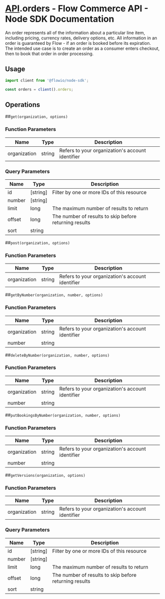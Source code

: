 # [API](README.md).orders - Flow Commerce API - Node SDK Documentation

An order represents all of the information about a particular line item, including pricing, currency rates, delivery options, etc. All information in an order is guaranteed by Flow - if an order is booked before its expiration. The intended use case is to create an order as a consumer enters checkout, then to book that order in order processing.

## Usage

```JavaScript
import client from '@flowio/node-sdk';

const orders = client().orders;
```

## Operations

##`get(organization, options)`

### Function Parameters

| Name  | Type | Description |
| ---- | ---- | ---- |
| organization | string | Refers to your organization&#x27;s account identifier |

### Query Parameters

| Name  | Type | Description |
| ---- | ---- | ---- |
| id | [string] | Filter by one or more IDs of this resource |
| number | [string] |  |
| limit | long | The maximum number of results to return |
| offset | long | The number of results to skip before returning results |
| sort | string |  |

##`post(organization, options)`

### Function Parameters

| Name  | Type | Description |
| ---- | ---- | ---- |
| organization | string | Refers to your organization&#x27;s account identifier |


##`getByNumber(organization, number, options)`

### Function Parameters

| Name  | Type | Description |
| ---- | ---- | ---- |
| organization | string | Refers to your organization&#x27;s account identifier |
| number | string |  |


##`deleteByNumber(organization, number, options)`

### Function Parameters

| Name  | Type | Description |
| ---- | ---- | ---- |
| organization | string | Refers to your organization&#x27;s account identifier |
| number | string |  |


##`putBookingsByNumber(organization, number, options)`

### Function Parameters

| Name  | Type | Description |
| ---- | ---- | ---- |
| organization | string | Refers to your organization&#x27;s account identifier |
| number | string |  |


##`getVersions(organization, options)`

### Function Parameters

| Name  | Type | Description |
| ---- | ---- | ---- |
| organization | string | Refers to your organization&#x27;s account identifier |

### Query Parameters

| Name  | Type | Description |
| ---- | ---- | ---- |
| id | [string] | Filter by one or more IDs of this resource |
| number | [string] |  |
| limit | long | The maximum number of results to return |
| offset | long | The number of results to skip before returning results |
| sort | string |  |

